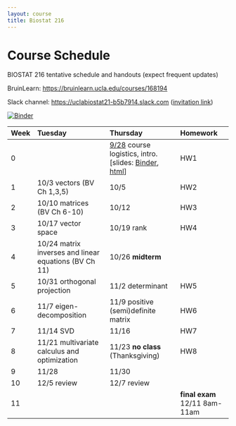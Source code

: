 ```yaml
---
layout: course
title: Biostat 216
---
```


# Course Schedule

BIOSTAT 216 tentative schedule and handouts (expect frequent updates)

BruinLearn: <https://bruinlearn.ucla.edu/courses/168194>

Slack channel: <https://uclabiostat21-b5b7914.slack.com> ([invitation link](https://join.slack.com/t/uclabiostat21-b5b7914/shared_invite/zt-23iha06v8-6q70awLd3bxUxqr6ggtJlg))

[![Binder](https://mybinder.org/badge_logo.svg)](https://mybinder.org/v2/gh/ucla-biostat-216/2023fall.git/main)

| Week | Tuesday                                               | Thursday                                                                                                                                                                                                                                                                                                                               | Homework                      |
|:-----|:------------------------------------------------------|:---------------------------------------------------------------------------------------------------------------------------------------------------------------------------------------------------------------------------------------------------------------------------------------------------------------------------------------|:------------------------------|
| 0    |                                                       | [9/28](https://ucla-biostat-216.github.io/2023fall/biostat216fall2023/2023/09/28/week1.html) course logistics, intro. [slides: [Binder](https://mybinder.org/v2/gh/ucla-biostat-216/2023fall.git/main?filepath=slides%2F01-intro%2F01-intro.ipynb), [html](https://ucla-biostat-216.github.io/2023fall/slides/01-intro/01-intro.html)] | HW1                           |
| 1    | 10/3 vectors (BV Ch 1,3,5)                            | 10/5                                                                                                                                                                                                                                                                                                                                   | HW2                           |
| 2    | 10/10 matrices (BV Ch 6-10)                           | 10/12                                                                                                                                                                                                                                                                                                                                  | HW3                           |
| 3    | 10/17 vector space                                    | 10/19 rank                                                                                                                                                                                                                                                                                                                             | HW4                           |
| 4    | 10/24 matrix inverses and linear equations (BV Ch 11) | 10/26 **midterm**                                                                                                                                                                                                                                                                                                                      |                               |
| 5    | 10/31 orthogonal projection                           | 11/2 determinant                                                                                                                                                                                                                                                                                                                       | HW5                           |
| 6    | 11/7 eigen-decomposition                              | 11/9 positive (semi)definite matrix                                                                                                                                                                                                                                                                                                    | HW6                           |
| 7    | 11/14 SVD                                             | 11/16                                                                                                                                                                                                                                                                                                                                  | HW7                           |
| 8    | 11/21 multivariate calculus and optimization          | 11/23 **no class** (Thanksgiving)                                                                                                                                                                                                                                                                                                      | HW8                           |
| 9    | 11/28                                                 | 11/30                                                                                                                                                                                                                                                                                                                                  |                               |
| 10   | 12/5 review                                           | 12/7 review                                                                                                                                                                                                                                                                                                                            |                               |
| 11   |                                                       |                                                                                                                                                                                                                                                                                                                                        | **final exam** 12/11 8am-11am |
